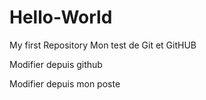 # Hello-World
My first Repository
Mon test de Git et GitHUB

Modifier depuis github

Modifier depuis mon poste

